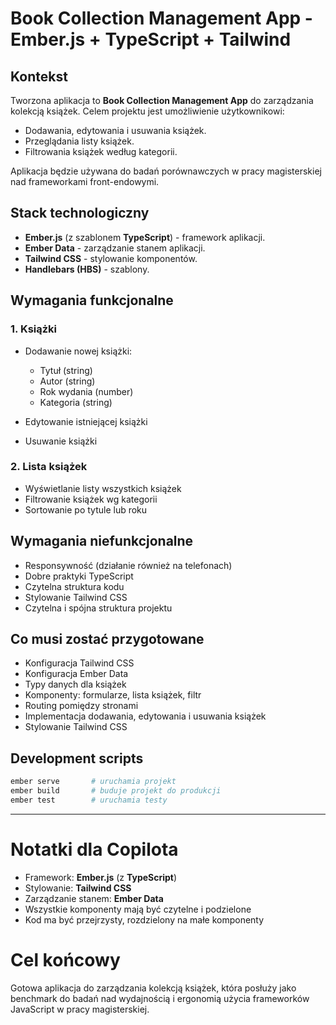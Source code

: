 # Book Collection Management App - Ember.js + TypeScript + Tailwind

## Kontekst
Tworzona aplikacja to **Book Collection Management App** do zarządzania kolekcją książek. Celem projektu jest umożliwienie użytkownikowi:
- Dodawania, edytowania i usuwania książek.
- Przeglądania listy książek.
- Filtrowania książek według kategorii.

Aplikacja będzie używana do badań porównawczych w pracy magisterskiej nad frameworkami front-endowymi.

## Stack technologiczny
- **Ember.js** (z szablonem **TypeScript**) - framework aplikacji.
- **Ember Data** - zarządzanie stanem aplikacji.
- **Tailwind CSS** - stylowanie komponentów.
- **Handlebars (HBS)** - szablony.

## Wymagania funkcjonalne

### 1. Książki
- Dodawanie nowej książki:
  - Tytuł (string)
  - Autor (string)
  - Rok wydania (number)
  - Kategoria (string)

- Edytowanie istniejącej książki
- Usuwanie książki

### 2. Lista książek
- Wyświetlanie listy wszystkich książek
- Filtrowanie książek wg kategorii
- Sortowanie po tytule lub roku

## Wymagania niefunkcjonalne
- Responsywność (działanie również na telefonach)
- Dobre praktyki TypeScript
- Czytelna struktura kodu
- Stylowanie Tailwind CSS
- Czytelna i spójna struktura projektu

## Co musi zostać przygotowane
- Konfiguracja Tailwind CSS
- Konfiguracja Ember Data
- Typy danych dla książek
- Komponenty: formularze, lista książek, filtr
- Routing pomiędzy stronami
- Implementacja dodawania, edytowania i usuwania książek
- Stylowanie Tailwind CSS

## Development scripts
```bash
ember serve       # uruchamia projekt
ember build       # buduje projekt do produkcji
ember test        # uruchamia testy
```

---

# Notatki dla Copilota
- Framework: **Ember.js** (z **TypeScript**)
- Stylowanie: **Tailwind CSS**
- Zarządzanie stanem: **Ember Data**
- Wszystkie komponenty mają być czytelne i podzielone
- Kod ma być przejrzysty, rozdzielony na małe komponenty

# Cel końcowy
Gotowa aplikacja do zarządzania kolekcją książek, która posłuży jako benchmark do badań nad wydajnością i ergonomią użycia frameworków JavaScript w pracy magisterskiej.